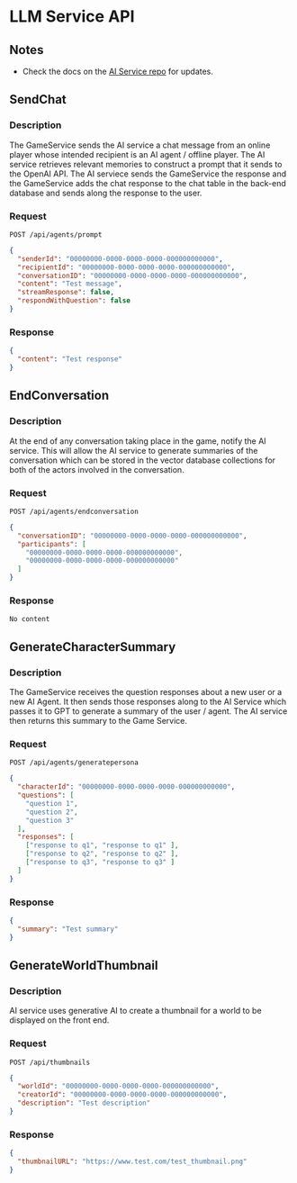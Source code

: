 # LLM Service API

## Notes

- Check the docs on the [AI Service repo](https://github.com/dartmouth-cs98-23f/SimYou_LLM_Service/blob/main/Docs/API.md) for updates.

## SendChat

### Description

The GameService sends the AI service a chat message from an online player whose intended recipient is an AI agent / offline player. The AI service retrieves relevant memories to construct a prompt that it sends to the OpenAI API. The AI serviece sends the GameService the response and the GameService adds the chat response to the chat table in the back-end database and sends along the response to the user.

### Request

`POST /api/agents/prompt`

```json
{
  "senderId": "00000000-0000-0000-0000-000000000000",
  "recipientId": "00000000-0000-0000-0000-000000000000",
  "conversationID": "00000000-0000-0000-0000-000000000000",
  "content": "Test message",
  "streamResponse": false,
  "respondWithQuestion": false
}
```

### Response

```json
{
  "content": "Test response"
}
```

## EndConversation

### Description

At the end of any conversation taking place in the game, notify the AI service. This will allow the AI service to generate summaries of the conversation which can be stored in the vector database collections for both of the actors involved in the conversation.

### Request

`POST /api/agents/endconversation`

```json
{
  "conversationID": "00000000-0000-0000-0000-000000000000",
  "participants": [
    "00000000-0000-0000-0000-000000000000",
    "00000000-0000-0000-0000-000000000000"
  ]
}
```

### Response

`No content`

## GenerateCharacterSummary

### Description

The GameService receives the question responses about a new user or a new AI Agent. It then sends those responses along to the AI Service which passes it to GPT to generate a summary of the user / agent. The AI service then returns this summary to the Game Service.

### Request

`POST /api/agents/generatepersona`

```json
{
  "characterId": "00000000-0000-0000-0000-000000000000",
  "questions": [
    "question 1",
    "question 2",
    "question 3"
  ],
  "responses": [
    ["response to q1", "response to q1" ],
    ["response to q2", "response to q2" ],
    ["response to q3", "response to q3" ]
  ]
}
```

### Response

```json
{
  "summary": "Test summary"
}
```

## GenerateWorldThumbnail

### Description

AI service uses generative AI to create a thumbnail for a world to be displayed on the front end.

### Request

`POST /api/thumbnails`

```json
{
  "worldId": "00000000-0000-0000-0000-000000000000",
  "creatorId": "00000000-0000-0000-0000-000000000000",
  "description": "Test description"
}
```

### Response

```json
{
  "thumbnailURL": "https://www.test.com/test_thumbnail.png"
}
```
